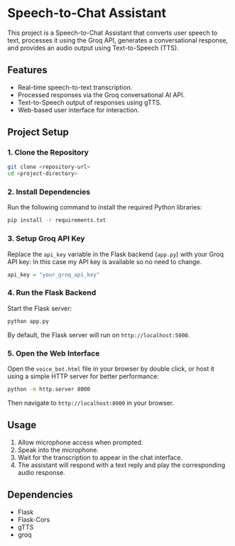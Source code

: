 # Speech-to-Chat Assistant

This project is a Speech-to-Chat Assistant that converts user speech to text, processes it using the Groq API, generates a conversational response, and provides an audio output using Text-to-Speech (TTS).

## Features
- Real-time speech-to-text transcription.
- Processed responses via the Groq conversational AI API.
- Text-to-Speech output of responses using gTTS.
- Web-based user interface for interaction.

## Project Setup

### 1. Clone the Repository
```bash
git clone <repository-url>
cd <project-directory>
```

### 2. Install Dependencies
Run the following command to install the required Python libraries:
```bash
pip install -r requirements.txt
```

### 3. Setup Groq API Key
Replace the `api_key` variable in the Flask backend (`app.py`) with your Groq API key:
 In this case my API key is available so no need to change.
```python
api_key = "your_groq_api_key"
```

### 4. Run the Flask Backend
Start the Flask server:
```bash
python app.py
```
By default, the Flask server will run on `http://localhost:5000`.

### 5. Open the Web Interface
Open the `voice_bot.html` file in your browser by double click, or host it using a simple HTTP server for better performance:
```bash
python -m http.server 8000
```
Then navigate to `http://localhost:8000` in your browser.

## Usage
1. Allow microphone access when prompted.
2. Speak into the microphone.
3. Wait for the transcription to appear in the chat interface.
4. The assistant will respond with a text reply and play the corresponding audio response.

## Dependencies
- Flask
- Flask-Cors
- gTTS
- groq


